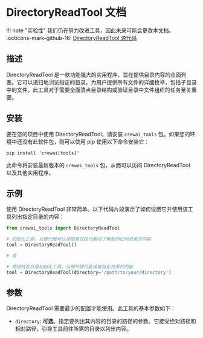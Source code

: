 # DirectoryReadTool 文档

!!! note "实验性"
    我们仍在努力改进工具，因此未来可能会更改本文档。
    :octicons-mark-github-16: [DirectoryReadTool 源代码](https://github.com/aithoughts/aipmAI-tools/tree/zh/src/crewai_tools/tools/directory_read_tool)

## 描述
DirectoryReadTool 是一款功能强大的实用程序，旨在提供目录内容的全面列表。它可以递归地浏览指定的目录，为用户提供所有文件的详细枚举，包括子目录中的文件。此工具对于需要全面清点目录结构或验证目录中文件组织的任务至关重要。

## 安装
要在您的项目中使用 DirectoryReadTool，请安装 `crewai_tools` 包。如果您的环境中还没有此软件包，则可以使用 pip 使用以下命令安装它：

```shell
pip install 'crewai[tools]'
```

此命令将安装最新版本的 `crewai_tools` 包，从而可以访问 DirectoryReadTool 以及其他实用程序。

## 示例
使用 DirectoryReadTool 非常简单。以下代码片段演示了如何设置它并使用该工具列出指定目录的内容：

```python
from crewai_tools import DirectoryReadTool

# 初始化工具，以便代理可以读取其在执行期间了解到的任何目录的内容
tool = DirectoryReadTool()

# 或

# 使用特定目录初始化工具，以便代理只能读取指定目录的内容
tool = DirectoryReadTool(directory='/path/to/your/directory')
```

## 参数
DirectoryReadTool 需要最少的配置才能使用。此工具的基本参数如下：

- `directory`: **可选**。指定要列出其内容的目录的路径的参数。它接受绝对路径和相对路径，引导工具前往所需的目录以列出内容。
